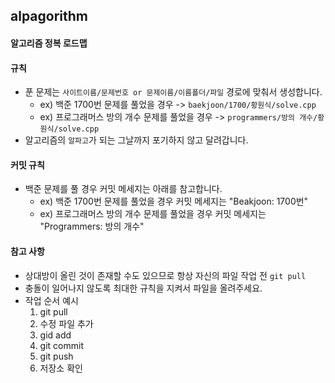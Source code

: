 ## alpagorithm

#### 알고리즘 정복 로드맵

#### 규칙
- 푼 문제는 `사이트이름/문제번호 or 문제이름/이름폴더/파일` 경로에 맞춰서 생성합니다.
  - ex) 백준 1700번 문제를 풀었을 경우 -> `baekjoon/1700/황원식/solve.cpp`
  - ex) 프로그래머스 방의 개수 문제를 풀었을 경우 -> `programmers/방의 개수/황원식/solve.cpp`
- 알고리즘의 `알파고`가 되는 그날까지 포기하지 않고 달려갑니다.

#### 커밋 규칙
- 백준 문제를 풀 경우 커밋 메세지는 아래를 참고합니다.
  - ex) 백준 1700번 문제를 풀었을 경우 커밋 메세지는 "Beakjoon: 1700번"
  - ex) 프로그래머스 방의 개수 문제를 풀었을 경우 커밋 메세지는 "Programmers: 방의 개수"

#### 참고 사항
- 상대방이 올린 것이 존재할 수도 있으므로 항상 자신의 파일 작업 전 `git pull`
- 충돌이 일어나지 않도록 최대한 규칙을 지켜서 파일을 올려주세요.
- 작업 순서 예시
  1. git pull
  2. 수정 파일 추가
  3. gid add
  4. git commit
  5. git push
  6. 저장소 확인